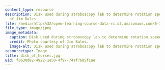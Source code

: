 ```yaml
---
content_type: resource
description: Disk used during stroboscopy lab to determine rotation speed. Photo courtesy
  of Jim Bales.
file: /media/https%3A/open-learning-course-data-rc.s3.amazonaws.com/6-163-strobe-project-laboratory-fall-2005/f8630d8249221e504f9774af7685f1ae_disk_of_horses.jpg
file_type: image/jpeg
image_metadata:
  caption: Disk used during stroboscopy lab to determine rotation speed.
  credit: Photo courtesy of Jim Bales.
  image-alt: Disk used during stroboscopy lab to determine rotation speed.
resourcetype: Image
title: disk_of_horses.jpg
uid: f8630d82-4922-1e50-4f97-74af7685f1ae
---
```

